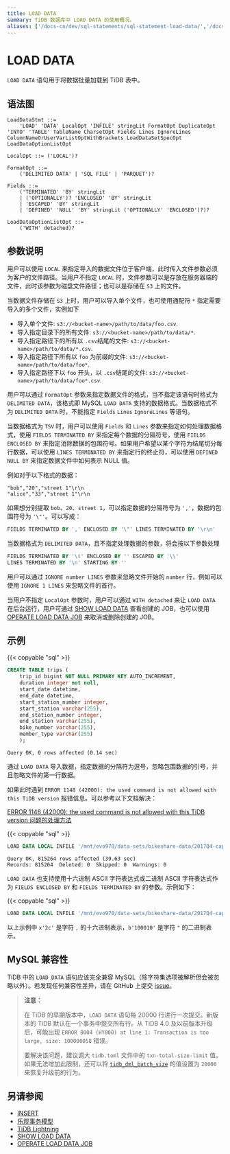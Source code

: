```yaml
---
title: LOAD DATA
summary: TiDB 数据库中 LOAD DATA 的使用概况。
aliases: ['/docs-cn/dev/sql-statements/sql-statement-load-data/','/docs-cn/dev/reference/sql/statements/load-data/']
---
```


# LOAD DATA

`LOAD DATA` 语句用于将数据批量加载到 TiDB 表中。

## 语法图

```ebnf+diagram
LoadDataStmt ::=
    'LOAD' 'DATA' LocalOpt 'INFILE' stringLit FormatOpt DuplicateOpt 'INTO' 'TABLE' TableName CharsetOpt Fields Lines IgnoreLines ColumnNameOrUserVarListOptWithBrackets LoadDataSetSpecOpt LoadDataOptionListOpt

LocalOpt ::= ('LOCAL')?

FormatOpt ::=
    ('DELIMITED DATA' | 'SQL FILE' | 'PARQUET')?

Fields ::=
    ('TERMINATED' 'BY' stringLit
    | ('OPTIONALLY')? 'ENCLOSED' 'BY' stringLit
    | 'ESCAPED' 'BY' stringLit
    | 'DEFINED' 'NULL' 'BY' stringLit ('OPTIONALLY' 'ENCLOSED')?)?

LoadDataOptionListOpt ::=
    ('WITH' detached)?
```

## 参数说明

用户可以使用 `LOCAL` 来指定导入的数据文件位于客户端，此时传入文件参数必须为客户的文件路径。当用户不指定 `LOCAL` 时，文件参数可以是存放在服务器端的文件，此时该参数为磁盘文件路径；也可以是存储在 `S3` 上的文件。

当数据文件存储在 `S3` 上时，用户可以导入单个文件，也可使用通配符 `*` 指定需要导入的多个文件，实例如下
- 导入单个文件: `s3://<bucket-name>/path/to/data/foo.csv`.
- 导入指定目录下的所有文件: `s3://<bucket-name>/path/to/data/*`.
- 导入指定路径下的所有以 `.csv`结尾的文件: `s3://<bucket-name>/path/to/data/*.csv`.
- 导入指定路径下所有以 `foo` 为前缀的文件: `s3://<bucket-name>/path/to/data/foo*`.
- 导入指定路径下以 `foo` 开头，以 `.csv`结尾的文件: `s3://<bucket-name>/path/to/data/foo*.csv`.

用户可以通过 `FormatOpt` 参数来指定数据文件的格式，当不指定该语句时格式为 `DELIMITED DATA`，该格式即 MySQL `LOAD DATA` 支持的数据格式。当数据格式不为 `DELIMITED DATA` 时，不能指定 `Fields` `Lines` `IgnoreLines` 等语句。

当数据格式为 `TSV` 时，用户可以使用 `Fields` 和 `Lines` 参数来指定如何处理数据格式，使用 `FIELDS TERMINATED BY` 来指定每个数据的分隔符号，使用 `FIELDS ENCLOSED BY` 来指定消除数据的包围符号。如果用户希望以某个字符为结尾切分每行数据，可以使用 `LINES TERMINATED BY` 来指定行的终止符，可以使用 `DEFINED NULL BY` 来指定数据文件中如何表示 NULL 值。

例如对于以下格式的数据：

```
"bob","20","street 1"\r\n
"alice","33","street 1"\r\n
```

如果想分别提取 `bob`、`20`、`street 1`，可以指定数据的分隔符号为 `','`，数据的包围符号为 `'\"'`。可以写成：

```sql
FIELDS TERMINATED BY ',' ENCLOSED BY '\"' LINES TERMINATED BY '\r\n'
```

当数据格式为 `DELIMITED DATA`，且不指定处理数据的参数，将会按以下参数处理

```sql
FIELDS TERMINATED BY '\t' ENCLOSED BY '' ESCAPED BY '\\'
LINES TERMINATED BY '\n' STARTING BY ''
```

用户可以通过 `IGNORE number LINES` 参数来忽略文件开始的 `number` 行，例如可以使用 `IGNORE 1 LINES` 来忽略文件的首行。

当用户不指定 `LocalOpt` 参数时，用户可以通过 `WITH detached` 来让 `LOAD DATA` 在后台运行，用户可通过 [SHOW LOAD DATA](/sql-statements/sql-statement-show-load-data.md) 查看创建的 JOB，也可以使用 [OPERATE LOAD DATA JOB](/sql-statements/sql-statement-operate-load-data-job.md) 来取消或删除创建的 JOB。

## 示例

{{< copyable "sql" >}}

```sql
CREATE TABLE trips (
    trip_id bigint NOT NULL PRIMARY KEY AUTO_INCREMENT,
    duration integer not null,
    start_date datetime,
    end_date datetime,
    start_station_number integer,
    start_station varchar(255),
    end_station_number integer,
    end_station varchar(255),
    bike_number varchar(255),
    member_type varchar(255)
    );
```

```
Query OK, 0 rows affected (0.14 sec)
```

通过 `LOAD DATA` 导入数据，指定数据的分隔符为逗号，忽略包围数据的引号，并且忽略文件的第一行数据。

如果此时遇到 `ERROR 1148 (42000): the used command is not allowed with this TiDB version` 报错信息。可以参考以下文档解决：

[ERROR 1148 (42000): the used command is not allowed with this TiDB version 问题的处理方法](/error-codes.md#mysql-原生报错汇总)

{{< copyable "sql" >}}

```sql
LOAD DATA LOCAL INFILE '/mnt/evo970/data-sets/bikeshare-data/2017Q4-capitalbikeshare-tripdata.csv' INTO TABLE trips FIELDS TERMINATED BY ',' ENCLOSED BY '\"' LINES TERMINATED BY '\r\n' IGNORE 1 LINES (duration, start_date, end_date, start_station_number, start_station, end_station_number, end_station, bike_number, member_type);
```

```
Query OK, 815264 rows affected (39.63 sec)
Records: 815264  Deleted: 0  Skipped: 0  Warnings: 0
```

`LOAD DATA` 也支持使用十六进制 ASCII 字符表达式或二进制 ASCII 字符表达式作为 `FIELDS ENCLOSED BY` 和 `FIELDS TERMINATED BY` 的参数。示例如下：

{{< copyable "sql" >}}

```sql
LOAD DATA LOCAL INFILE '/mnt/evo970/data-sets/bikeshare-data/2017Q4-capitalbikeshare-tripdata.csv' INTO TABLE trips FIELDS TERMINATED BY x'2c' ENCLOSED BY b'100010' LINES TERMINATED BY '\r\n' IGNORE 1 LINES (duration, start_date, end_date, start_station_number, start_station, end_station_number, end_station, bike_number, member_type);
```

以上示例中 `x'2c'` 是字符 `,` 的十六进制表示，`b'100010'` 是字符 `"` 的二进制表示。

## MySQL 兼容性

TiDB 中的 `LOAD DATA` 语句应该完全兼容 MySQL（除字符集选项被解析但会被忽略以外）。若发现任何兼容性差异，请在 GitHub 上提交 [issue](https://github.com/pingcap/tidb/issues/new/choose)。

> **注意：**
>
> 在 TiDB 的早期版本中，`LOAD DATA` 语句每 20000 行进行一次提交。新版本的 TiDB 默认在一个事务中提交所有行。从 TiDB 4.0 及以前版本升级后，可能出现 `ERROR 8004 (HY000) at line 1: Transaction is too large, size: 100000058` 错误。
>
> 要解决该问题，建议调大 `tidb.toml` 文件中的 `txn-total-size-limit` 值。如果无法增加此限制，还可以将 [`tidb_dml_batch_size`](/system-variables.md#tidb_dml_batch_size) 的值设置为 `20000` 来恢复升级前的行为。

## 另请参阅

* [INSERT](/sql-statements/sql-statement-insert.md)
* [乐观事务模型](/optimistic-transaction.md)
* [TiDB Lightning](/tidb-lightning/tidb-lightning-overview.md)
* [SHOW LOAD DATA](/sql-statements/sql-statement-show-load-data.md)
* [OPERATE LOAD DATA JOB](/sql-statements/sql-statement-operate-load-data-job.md)